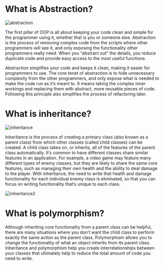 # What is Abstraction?
![abstraction](https://user-images.githubusercontent.com/99060199/181403377-883fa7cd-b2ca-4b48-b7af-654477936d45.png)



The first pillar of OOP is all about keeping your code clean and simple for the programmer using it, whether that is you or someone else. Abstraction is the process of removing complex code from the scripts where other programmers will see it, and only exposing the functionality other programmers really need. When you “abstract out” the details, you reduce duplicate code and provide easy access to the most useful functions.

Abstraction simplifies your code and keeps it clean, making it easier for programmers to use. The core tenet of abstraction is to hide unnecessary complexity from the other programmers, and only expose what is needed to make the code run as it’s meant to. It means taking the complex inner workings and replacing them with abstract, more reusable pieces of code.  Following this principle also simplifies the process of refactoring later.

# What is inheritance?

![inheritance](https://user-images.githubusercontent.com/99060199/181403583-e2bb4479-dcb2-4e76-8dba-b60a33d1dfc5.png)


Inheritance is the process of creating a primary class (also known as a parent class) from which other classes (called child classes) can be created. A child class takes on, or inherits, all of the features of the parent class automatically. It’s common to have different classes share similar features in an application. For example, a video game may feature many different types of enemy classes, but they are likely to share the same core features, such as managing their own health and the ability to deal damage to the player. With inheritance, the need to write that health and damage functionality for each individual enemy class is eliminated, so that you can focus on writing functionality that’s unique to each class. 

![inheritance2](https://user-images.githubusercontent.com/99060199/181403602-f6fd407f-2b77-4c84-b00a-c698247f3cde.png)

# What is polymorphism?

Although inheriting core functionality from a parent class can be helpful, there are many situations where you don’t want the child class to perform exactly the same action as the parent class. Polymorphism allows you to change the functionality of what an object inherits from its parent class. Inheritance and polymorphism help you create interrelationships between your classes that ultimately help to reduce the total amount of code you need to write.

